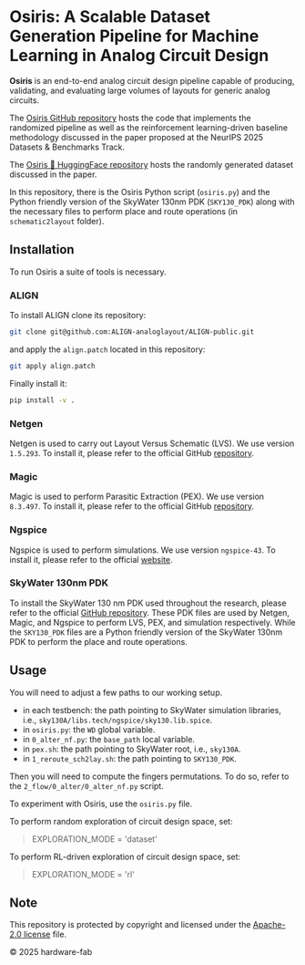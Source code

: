 # Osiris: A Scalable Dataset Generation Pipeline for Machine Learning in Analog Circuit Design

**Osiris** is an end-to-end analog circuit design pipeline capable of producing, validating, and evaluating large volumes of layouts for generic analog circuits.

The [Osiris GitHub repository](https://github.com/hardware-fab/osiris) hosts the code that implements the randomized pipeline as well as the reinforcement learning-driven baseline methodology discussed 
in the paper proposed at the NeurIPS 2025 Datasets & Benchmarks Track.

The [Osiris 🤗 HuggingFace repository](https://huggingface.co/datasets/hardware-fab/osiris) hosts the randomly generated dataset discussed in the paper.

In this repository, there is the Osiris Python script (`osiris.py`) and the Python friendly version of the SkyWater 130nm PDK (`SKY130_PDK`) along with the necessary files to perform place and route operations (in `schematic2layout` folder).

## Installation
To run Osiris a suite of tools is necessary. 
### ALIGN
To install ALIGN clone its repository:
```bash
git clone git@github.com:ALIGN-analoglayout/ALIGN-public.git
```
and apply the `align.patch` located in this repository:
```bash
git apply align.patch
```
Finally install it:
```bash
pip install -v .
```

### Netgen
Netgen is used to carry out Layout Versus Schematic (LVS). We use version `1.5.293`.
To install it, please refer to the official GitHub [repository](https://github.com/RTimothyEdwards/netgen).

### Magic
Magic is used to perform Parasitic Extraction (PEX). We use version `8.3.497`.
To install it, please refer to the official GitHub [repository](https://github.com/RTimothyEdwards/magic).

### Ngspice
Ngspice is used to perform simulations. We use version `ngspice-43`.
To install it, please refer to the official [website](https://ngspice.sourceforge.io/).

### SkyWater 130nm PDK
To install the SkyWater 130 nm PDK used throughout the research, please refer to the official [GitHub repository](https://github.com/google/skywater-pdk).
These PDK files are used by Netgen, Magic, and Ngspice to perform LVS, PEX, and simulation respectively. While the `SKY130_PDK` files are 
a Python friendly version of the SkyWater 130nm PDK to perform the place and route operations.

## Usage
You will need to adjust a few paths to our working setup. 
- in each testbench: the path pointing to SkyWater simulation libraries, i.e., `sky130A/libs.tech/ngspice/sky130.lib.spice`.
- in `osiris.py`: the `WD` global variable.
- in `0_alter_nf.py`: the `base_path` local variable.
- in `pex.sh`: the path pointing to SkyWater root, i.e., `sky130A`.
- in `1_reroute_sch2lay.sh`: the path pointing to `SKY130_PDK`.

Then you will need to compute the fingers permutations. 
To do so, refer to the `2_flow/0_alter/0_alter_nf.py` script.

To experiment with Osiris, use the `osiris.py` file.

To perform random exploration of circuit design space, set: 

> EXPLORATION_MODE = 'dataset'

To perform RL-driven exploration of circuit design space, set:

> EXPLORATION_MODE = 'rl'

## Note
This repository is protected by copyright and licensed under the [Apache-2.0 license](https://github.com/hardware-fab/chameleon/blob/main/LICENSE) file.

© 2025 hardware-fab
